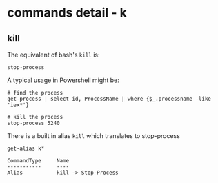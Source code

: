 # commands detail - k

## kill

The equivalent of bash's `kill` is:

````
stop-process
````

A typical usage in Powershell might be:

````
# find the process
get-process | select id, ProcessName | where {$_.processname -like 'iex*'}

# kill the process
stop-process 5240
````

There is a built in alias `kill` which translates to stop-process

````
get-alias k*

CommandType     Name
-----------     ----
Alias           kill -> Stop-Process
````
